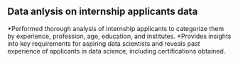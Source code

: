 ## Data anlysis on internship applicants data

*Performed thorough analysis of internship applicants to categorize them by experience, profession, age, education, and institutes.
*Provides insights into key requirements for aspiring data scientists and reveals past experience of applicants in data science, including certifications obtained.
